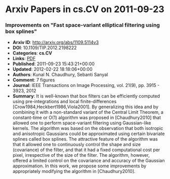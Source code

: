 # Arxiv Papers in cs.CV on 2011-09-23
### Improvements on "Fast space-variant elliptical filtering using box splines"
- **Arxiv ID**: http://arxiv.org/abs/1109.5114v3
- **DOI**: 10.1109/TIP.2012.2198222
- **Categories**: **cs.CV**
- **Links**: [PDF](http://arxiv.org/pdf/1109.5114v3)
- **Published**: 2011-09-23 15:43:21+00:00
- **Updated**: 2012-02-22 18:18:06+00:00
- **Authors**: Kunal N. Chaudhury, Sebanti Sanyal
- **Comment**: 7 figures
- **Journal**: IEEE Transactions on Image Processing, vol. 21(9), pp. 3915 -
  3923, 2012
- **Summary**: It is well-known that box filters can be efficiently computed using pre-integrations and local finite-differences [Crow1984,Heckbert1986,Viola2001]. By generalizing this idea and by combining it with a non-standard variant of the Central Limit Theorem, a constant-time or O(1) algorithm was proposed in [Chaudhury2010] that allowed one to perform space-variant filtering using Gaussian-like kernels. The algorithm was based on the observation that both isotropic and anisotropic Gaussians could be approximated using certain bivariate splines called box splines. The attractive feature of the algorithm was that it allowed one to continuously control the shape and size (covariance) of the filter, and that it had a fixed computational cost per pixel, irrespective of the size of the filter. The algorithm, however, offered a limited control on the covariance and accuracy of the Gaussian approximation. In this work, we propose some improvements by appropriately modifying the algorithm in [Chaudhury2010].



